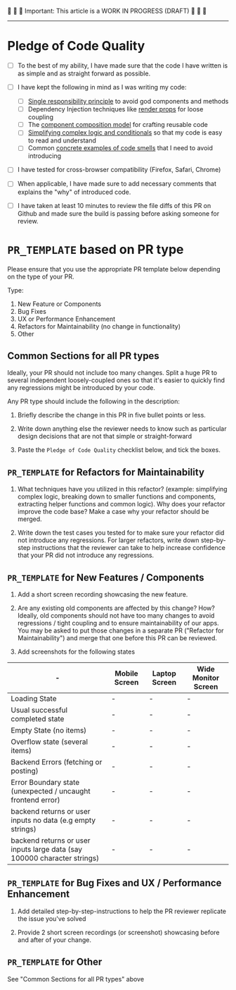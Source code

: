 🚧 🚧 🚧 Important: This article is a WORK IN PROGRESS (DRAFT) 🚧 🚧 🚧 

---

# Pledge of Code Quality 

- [ ] To the best of my ability, I have made sure that the code I have written is as simple and as straight forward as possible.

- [ ] I have kept the following in mind as I was writing my code:
  - [ ] [Single responsibility principle](https://github.com/mithi/react-philosophies/tree/main?tab=readme-ov-file#-23-keep-your-components-small-and-simple) to avoid god components and methods
  - [ ] Dependency Injection techniques like [render props](https://legacy.reactjs.org/docs/render-props.html) for loose coupling
  - [ ] The [component composition model](https://legacy.reactjs.org/docs/composition-vs-inheritance.html) for crafting reusable code
  - [ ] [Simplifying complex logic and conditionals](https://refactoring.guru/replace-nested-conditional-with-guard-clauses) so that my code is easy to read and understand
  - [ ] Common [concrete examples of code smells](https://github.com/mithi/react-philosophies/blob/main/WIP_CODE_QUALITY_CHECKLIST.md#concrete-examples) that I need to avoid introducing

- [ ] I have tested for cross-browser compatibility (Firefox, Safari, Chrome)

- [ ] When applicable, I have made sure to add necessary comments that explains the "why" of introduced code.

- [ ] I have taken at least 10 minutes to review the file diffs of this PR on Github and made sure the build is passing before asking someone for review. 

# `PR_TEMPLATE` based on PR type

Please ensure that you use the appropriate PR template below depending on the type of your PR.

Type: 
1. New Feature or Components
2. Bug Fixes
3. UX or Performance Enhancement
4. Refactors for Maintainability (no change in functionality)
5. Other 

## Common Sections for all PR types

Ideally, your PR should not include too many changes. Split a huge PR to several independent loosely-coupled ones so that it's easier to quickly find any regressions might be introduced by your code.  

Any PR type should include the following in the description:  

1. Briefly describe the change in this PR in five bullet points or less.

2. Write down anything else the reviewer needs to know such as particular design decisions that are not that simple or straight-forward 

3. Paste the `Pledge of Code Quality` checklist below, and tick the boxes. 


## `PR_TEMPLATE` for Refactors for Maintainability

1. What techniques have you utilized in this refactor? (example: simplifying complex logic, breaking down to smaller functions and components, extracting helper functions and common logic). Why does your refactor improve the code base? Make a case why your refactor should be merged. 

2. Write down the test cases you tested for to make sure your refactor did not introduce any regressions. For larger refactors, write down step-by-step instructions that the reviewer can take to help increase confidence that your PR did not introduce any regressions.


## `PR_TEMPLATE` for New Features / Components

1. Add a short screen recording showcasing the new feature. 

2. Are any existing old components are affected by this change? How? Ideally, old components should not have too many changes to avoid regressions / tight coupling and to ensure maintainability of our apps. You may be asked to put those changes in a separate PR ("Refactor for Maintainability") and merge that one before this PR can be reviewed. 

3. Add screenshots for the following states
 
| - | Mobile Screen | Laptop Screen | Wide Monitor Screen |
|--------|--------|--------|--------|
| Loading State | - | - | - |
| Usual successful completed state | - | -| -|
| Empty State (no items) | - | - | - |
| Overflow state (several items) | - | -  | - |
| Backend Errors (fetching or posting) | - | - | - | 
| Error Boundary state (unexpected / uncaught frontend error) | - | - | - | 
| backend returns or user inputs no data (e.g empty strings) | - | - | - | 
| backend returns or user inputs large data (say 100000 character strings) | - | - | - | 


## `PR_TEMPLATE` for Bug Fixes and UX / Performance Enhancement

1. Add detailed step-by-step-instructions to help the PR reviewer replicate the issue you've solved

2. Provide 2 short screen recordings (or screenshot) showcasing before and after of your change. 


## `PR_TEMPLATE` for Other

See "Common Sections for all PR types" above
